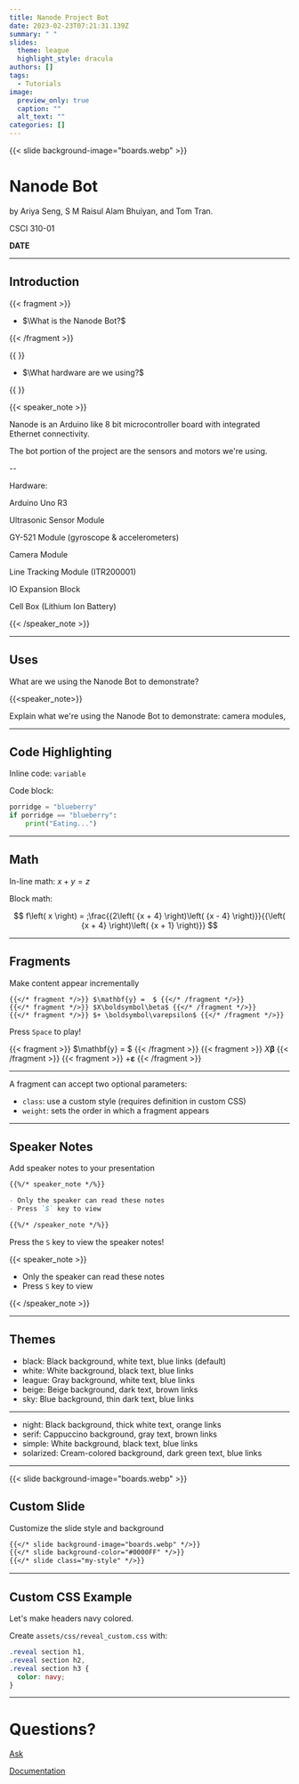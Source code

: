 ```yaml
---
title: Nanode Project Bot
date: 2023-02-23T07:21:31.139Z
summary: " "
slides:
  theme: league
  highlight_style: dracula
authors: []
tags:
  - Tutorials
image:
  preview_only: true
  caption: ""
  alt_text: ""
categories: []
---
```

{{< slide background-image="boards.webp" >}}

# Nanode Bot

by Ariya Seng, S M Raisul Alam Bhuiyan, and Tom Tran.

C﻿SCI 310-01

**D﻿ATE**

- - -

## Introduction

{{< fragment >}}

* $\W﻿hat is the Nanode Bot?$

{﻿{< /fragment >}}

{﻿{ <fragment> }}

* $\W﻿hat hardware are we using?$

{﻿{ </fragment> }}

{{< speaker_note >}}

N﻿anode is an Arduino like 8 bit microcontroller board with integrated Ethernet connectivity.

T﻿he bot portion of the project are the sensors and motors we're using.

\-﻿-

H﻿ardware:

Arduino Uno R3

Ultrasonic Sensor Module

GY-521 Module (gyroscope & accelerometers)

Camera Module

Line Tracking Module (ITR200001)

IO Expansion Block

Cell Box (Lithium Ion Battery)

  {{< /speaker_note >}}

- - -

## U﻿ses

W﻿hat are we using the Nanode Bot to demonstrate?

{﻿{<speaker_note>}}

E﻿xplain what we're using the Nanode Bot to demonstrate: camera modules, 

- - -

## Code Highlighting

Inline code: `variable`

Code block:

```python
porridge = "blueberry"
if porridge == "blueberry":
    print("Eating...")
```

- - -

## Math

In-line math: $x + y = z$

Block math:

$$
f\left( x \right) = ;\frac{{2\left( {x + 4} \right)\left( {x - 4} \right)}}{{\left( {x + 4} \right)\left( {x + 1} \right)}}
$$

- - -

## Fragments

Make content appear incrementally

```
{{</* fragment */>}} $\mathbf{y} =  $ {{</* /fragment */>}}
{{</* fragment */>}} $X\boldsymbol\beta$ {{</* /fragment */>}}
{{</* fragment */>}} $+ \boldsymbol\varepsilon$ {{</* /fragment */>}}
```

Press `Space` to play!

{{< fragment >}} $\mathbf{y} =  $ {{< /fragment >}}
{{< fragment >}} $X\boldsymbol\beta$ {{< /fragment >}}
{{< fragment >}} $+ \boldsymbol\varepsilon$ {{< /fragment >}}

- - -

A fragment can accept two optional parameters:

* `class`: use a custom style (requires definition in custom CSS)
* `weight`: sets the order in which a fragment appears

- - -

## Speaker Notes

Add speaker notes to your presentation

```markdown
{{%/* speaker_note */%}}

- Only the speaker can read these notes
- Press `S` key to view

{{%/* /speaker_note */%}}
```

Press the `S` key to view the speaker notes!

{{< speaker_note >}}

* Only the speaker can read these notes
* Press `S` key to view

{{< /speaker_note >}}

- - -

## Themes

* black: Black background, white text, blue links (default)
* white: White background, black text, blue links
* league: Gray background, white text, blue links
* beige: Beige background, dark text, brown links
* sky: Blue background, thin dark text, blue links

- - -

* night: Black background, thick white text, orange links
* serif: Cappuccino background, gray text, brown links
* simple: White background, black text, blue links
* solarized: Cream-colored background, dark green text, blue links

- - -

{{< slide background-image="boards.webp" >}}

## Custom Slide

Customize the slide style and background

```markdown
{{</* slide background-image="boards.webp" */>}}
{{</* slide background-color="#0000FF" */>}}
{{</* slide class="my-style" */>}}
```

- - -

## Custom CSS Example

Let's make headers navy colored.

Create `assets/css/reveal_custom.css` with:

```css
.reveal section h1,
.reveal section h2,
.reveal section h3 {
  color: navy;
}
```

- - -

# Questions?

[Ask](https://discord.gg/z8wNYzb)

[Documentation](https://wowchemy.com/docs/content/slides/)